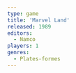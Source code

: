 ```yaml
---
type: game
title: 'Marvel Land'
released: 1989
editors: 
  - Namco
players: 1
genres:
  - Plates-formes
---
```

